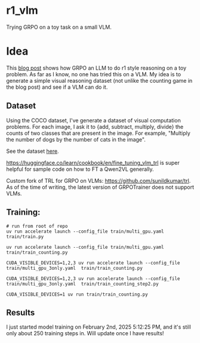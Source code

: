 # r1_vlm
Trying GRPO on a toy task on a small VLM.


# Idea
This [blog post](https://www.philschmid.de/mini-deepseek-r1) shows how GRPO an LLM to do r1 style reasoning
on a toy problem. As far as I know, no one has tried this on a VLM. My idea is to generate a simple visual reasoning
dataset (not unlike the counting game in the blog post) and see if a VLM can do it.

## Dataset
Using the COCO dataset, I've generate a dataset of visual computation problems. For each image, I ask it to {add, subtract, multiply, divide}
the counts of two classes that are present in the image. For example, "Multiply the number of dogs by the number of cats in the image".

See the dataset [here](https://huggingface.co/datasets/sunildkumar/coco-computation-r1).


https://huggingface.co/learn/cookbook/en/fine_tuning_vlm_trl is super helpful for sample code on how to FT a Qwen2VL generally. 

Custom fork of TRL for GRPO on VLMs: https://github.com/sunildkumar/trl. As of the time of writing, the latest version of GRPOTrainer does not support VLMs. 


## Training:
```
# run from root of repo
uv run accelerate launch --config_file train/multi_gpu.yaml  train/train.py

uv run accelerate launch --config_file train/multi_gpu.yaml  train/train_counting.py

CUDA_VISIBLE_DEVICES=1,2,3 uv run accelerate launch --config_file train/multi_gpu_3only.yaml  train/train_counting.py

CUDA_VISIBLE_DEVICES=1,2,3 uv run accelerate launch --config_file train/multi_gpu_3only.yaml  train/train_counting_step2.py

CUDA_VISIBLE_DEVICES=1 uv run train/train_counting.py
```

## Results
I just started model training on February 2nd, 2025 5:12:25 PM, and it's still only about 250 training steps in. Will update once I have results!
